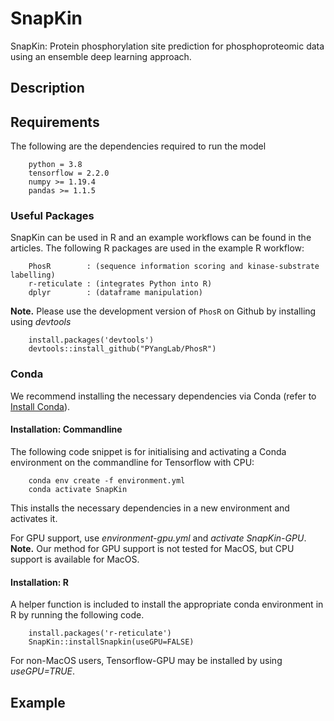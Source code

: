 # SnapKin

SnapKin: Protein phosphorylation site prediction for phosphoproteomic data using an ensemble deep learning approach.

## Description


## Requirements

The following are the dependencies required to run the model 

```
    python = 3.8
    tensorflow = 2.2.0
    numpy >= 1.19.4
    pandas >= 1.1.5
```
### Useful Packages 

SnapKin can be used in R and an example workflows can be found in the articles.
The following R packages are used in the example R workflow:

```
    PhosR        : (sequence information scoring and kinase-substrate labelling)
    r-reticulate : (integrates Python into R)
    dplyr        : (dataframe manipulation)
```

**Note.** 
Please use the development version of `PhosR` on Github by installing using *devtools*

```
    install.packages('devtools')
    devtools::install_github("PYangLab/PhosR")
```


### Conda 

We recommend installing the necessary dependencies via Conda (refer to [Install Conda](https://docs.conda.io/projects/conda/en/latest/user-guide/install/)).

#### Installation: Commandline

The following code snippet is for initialising and activating a Conda environment on the commandline for Tensorflow with CPU:

        conda env create -f environment.yml
        conda activate SnapKin

This installs the necessary dependencies in a new environment and activates it.

For GPU support, use *environment-gpu.yml* and *activate SnapKin-GPU*. 
**Note.** Our method for GPU support is not tested for MacOS, but CPU support is available for MacOS.

#### Installation: R 

A helper function is included to install the appropriate conda environment in R by running the following code.

``` 
    install.packages('r-reticulate')
    SnapKin::installSnapkin(useGPU=FALSE)
```

For non-MacOS users, Tensorflow-GPU may be installed by using *useGPU=TRUE*.

## Example